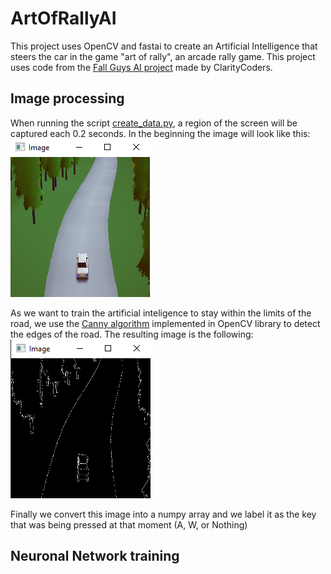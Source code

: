 # ArtOfRallyAI
This project uses OpenCV and fastai to create an Artificial Intelligence that steers the car in the game "art of rally", an arcade rally game. This project uses code from the [Fall Guys AI project](https://github.com/ClarityCoders/Fall-Guys-AI) made by ClarityCoders.

## Image processing

When running the script [create_data.py](https://github.com/Dacarpe03/ArtOfRallyAI/blob/main/create_data.py), a region of the screen will be captured each 0.2 seconds.
In the beginning the image will look like this:
![Original screen region](/readme_images/original_image.PNG)  

As we want to train the artificial inteligence to stay within the limits of the road, we use the [Canny algorithm](https://docs.opencv.org/4.x/da/d22/tutorial_py_canny.html) implemented in OpenCV library to detect the edges of the road. The resulting image is the following:  
![Canny screen region](/readme_images/canny_image.PNG)  

Finally we convert this image into a numpy array and we label it as the key that was being pressed at that moment (A, W, or Nothing)

## Neuronal Network training
